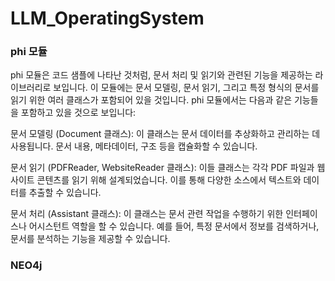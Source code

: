 # LLM_OperatingSystem

### phi 모듈 

phi 모듈은 코드 샘플에 나타난 것처럼, 문서 처리 및 읽기와 관련된 기능을 제공하는 라이브러리로 보입니다. 이 모듈에는 문서 모델링, 문서 읽기, 그리고 특정 형식의 문서를 읽기 위한 여러 클래스가 포함되어 있을 것입니다. phi 모듈에서는 다음과 같은 기능들을 포함하고 있을 것으로 보입니다:

문서 모델링 (Document 클래스): 이 클래스는 문서 데이터를 추상화하고 관리하는 데 사용됩니다. 문서 내용, 메타데이터, 구조 등을 캡슐화할 수 있습니다.

문서 읽기 (PDFReader, WebsiteReader 클래스): 이들 클래스는 각각 PDF 파일과 웹사이트 콘텐츠를 읽기 위해 설계되었습니다. 이를 통해 다양한 소스에서 텍스트와 데이터를 추출할 수 있습니다.

문서 처리 (Assistant 클래스): 이 클래스는 문서 관련 작업을 수행하기 위한 인터페이스나 어시스턴트 역할을 할 수 있습니다. 예를 들어, 특정 문서에서 정보를 검색하거나, 문서를 분석하는 기능을 제공할 수 있습니다.


### NEO4j


